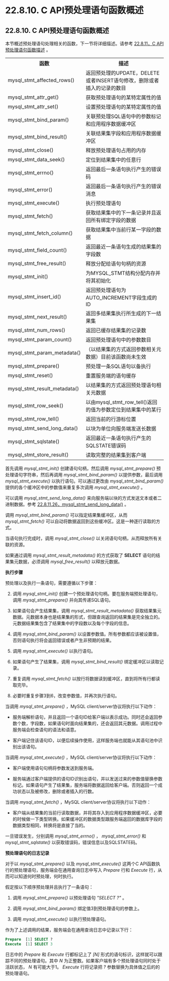 # 22.8.10. C API预处理语句函数概述

## 22.8.10. C API预处理语句函数概述

本节概述预处理语句处理相关的函数，下一节将详细描述。请参考 [22.8.11，C API预处理语句函数描述]() 。

<table>
	<tr><th>函数</th><th>描述</th></tr>
	<tr><td>mysql_stmt_affected_rows()</td><td>返回预处理的UPDATE，DELETE或者INSERT语句修改，删除或者插入的记录的数目</td></tr>
	<tr><td>mysql_stmt_attr_get()</td><td>获取预处理语句的某特定属性的值</td></tr>
	<tr><td>mysql_stmt_attr_set()</td><td>设置预处理语句的某特定属性的值</td></tr>
	<tr><td>mysql_stmt_bind_param()</td><td>关联预处理SQL语句中的参数标记和应用程序数据缓冲区</td></tr>
	<tr><td>mysql_stmt_bind_result()</td><td>关联结果集字段和应用程序数据缓冲区</td></tr>
	<tr><td>mysql_stmt_close()</td><td>释放预处理语句占用的内存</td></tr>
	<tr><td>mysql_stmt_data_seek()</td><td>定位到结果集中的任意行</td></tr>
	<tr><td>mysql_stmt_errno()</td><td>返回最后一条语句执行产生的错误码</td></tr>
	<tr><td>mysql_stmt_error()</td><td>返回最后一条语句执行产生的错误消息</td></tr>
	<tr><td>mysql_stmt_execute()</td><td>执行预处理语句</td></tr>
	<tr><td>mysql_stmt_fetch()</td><td>获取结果集中的下一条记录并且返回所有绑定字段的数据</td></tr>
	<tr><td>mysql_stmt_fetch_column()</td><td>获取结果集中当前行某一字段的数据</td></tr>
	<tr><td>mysql_stmt_field_count()</td><td>返回最近一条语句生成的结果集的字段数</td></tr>
	<tr><td>mysql_stmt_free_result()</td><td>释放分配给语句句柄的资源</td></tr>
	<tr><td>mysql_stmt_init()</td><td>为MYSQL_STMT结构分配内存并将其初始化</td></tr>
	<tr><td>mysql_stmt_insert_id()</td><td>返回预处理语句为AUTO_INCREMENT字段生成的ID</td></tr>
	<tr><td>mysql_stmt_next_result()</td><td>返回多结果集执行所生成的下一结果集</td></tr>
	<tr><td>mysql_stmt_num_rows()</td><td>返回已缓存结果集的记录数</td></tr>
	<tr><td>mysql_stmt_param_count()</td><td>返回预处理语句中的参数数目</td></tr>
	<tr><td>mysql_stmt_param_metadata()</td><td>（以结果集的方式返回参数相关元数据）目前该函数尚未生效</td></tr>
	<tr><td>mysql_stmt_prepare()</td><td>预处理一条SQL语句以备执行</td></tr>
	<tr><td>mysql_stmt_reset()</td><td>重置服务端的语句缓存</td></tr>
	<tr><td>mysql_stmt_result_metadata()</td><td>以结果集的方式返回预处理语句相关元数据</td></tr>
	<tr><td>mysql_stmt_row_seek()</td><td>以由mysql_stmt_row_tell()返回的值为参数定位到结果集中的某行</td></tr>
	<tr><td>mysql_stmt_row_tell()</td><td>返回当前的行游标位置</td></tr>
	<tr><td>mysql_stmt_send_long_data()</td><td>以块为单位向服务端发送长数据</td></tr>
	<tr><td>mysql_stmt_sqlstate()</td><td>返回最近一条语句执行产生的SQLSTATE错误码</td></tr>
	<tr><td>mysql_stmt_store_result()</td><td>读取完整的结果集到客户端</td></tr>
</table>

首先调用 *mysql_stmt_init()* 创建语句句柄，然后调用 *mysql_stmt_prepare()* 预处理语句字符串，然后再调用 *mysql_stmt_bind_param()* 以提供参数，最后调用 *mysql_stmt_execute()* 以执行语句。可以通过更改由 *mysql_stmt_bind_param()* 提供的各个缓冲区中的参数值来重复多次调用 *mysql_stmt_execute()* 。

可以调用 *mysql_stmt_send_long_data()* 来向服务端以块的方式发送文本或者二进制数据。参考 [22.8.11.26，mysql_stmt_send_long_data()]() 。

调用 *mysql_stmt_bind_param()* 可以指定结果集缓冲区，从而 *mysql_stmt_fetch()* 可以自动将数据返回到这些缓冲区。这是一种逐行读取的方式。

当语句执行完成时，调用 *mysql_stmt_close()* 以关闭语句句柄，从而释放所有关联的资源。

如果通过调用 *mysql_stmt_result_metadata()* 的方式获取了 **SELECT** 语句的结果集元数据，必须调用 *mysql_free_result()* 以释放元数据。

**执行步骤**

预处理以及执行一条语句，需要遵循以下步骤：

2. 调用 *mysql_stmt_init()* 创建一个预处理语句句柄。要在服务端预处理语句，调用 *mysql_stmt_prepare()* 并向其传递SQL语句。

2. 如果语句会产生结果集，调用 *mysql_stmt_result_metadata()* 获取结果集元数据。元数据本身也是结果集的形式，但跟查询返回的结果集是完全独立的。元数据结果集包含了结果集中的字段数以及每个字段的信息。

1. 调用 *mysql_stmt_bind_param()* 以设置参数值。所有参数都应该被设置值，否则语句执行将会返回错误或者产生非预期的结果。

3. 调用 *mysql_stmt_execute()* 以执行语句。

4. 如果语句产生了结果集，调用 *mysql_stmt_bind_result()* 绑定缓冲区以读取记录。

6. 重复调用 *mysql_stmt_fetch()* 以按行将数据读到缓冲区，直到将所有行都读取完毕。

7. 必要时重复步骤3到6，改变参数值，并再次执行语句。

当调用 *mysql_stmt_prepare()* ，MySQL client/server协议将执行以下动作：

* 服务端解析语句，并且返回一个语句ID给客户端以表示成功。同时还会返回参数个数，字段数，如果语句时面向结果集的，还会返回其元数据。调用过程中服务端会检查语句的语法和语意。

* 客户端记住该语句ID，以便后续操作使用，这样服务端也就能从其语句池中识别出该语句。

当调用 *mysql_stmt_execute()* ，MySQL client/server协议将执行以下动作：

* 客户端使用语句句柄将参数发送到服务端。

* 服务端通过客户端提供的语句ID识别出语句，并以发送过来的参数值替换参数标记。如果语句产生了结果集，服务端将数据返回给客户端。否则返回一个成功状态以及被修改，删除或者插入的行数。

当调用 *mysql_stmt_fetch()* ，MySQL client/server协议将执行以下动作：

* 客户端从结果集的当前行读取数据，并将其存入到应用程序数据缓冲区，必要的时候做一下类型转换。如果缓冲区的数据类型跟服务端返回的数据库字段的数据类型相同，转换将是直接了当的。

一旦错误发生，分别调用 *mysql_stmt_errno()* ， *mysql_stmt_error()* 和 *mysql_stmt_sqlstate()* 以获取错误码，错误信息以及SQLSTATE码。

**预处理语句的日志记录**

对于以 *mysql_stmt_prepare()* 以及 *mysql_stmt_execute()* 这两个C API函数执行的预处理语句，服务端会在通用查询日志中写入 *Prepare* 行和 *Execute* 行，从而可以知道何时预处理，何时执行。

假定按以下顺序预处理并且执行了一条语句：

1. 调用 *mysql_stmt_prepare()* 以预处理语句 *"SELECT ?"* 。

2. 调用 *mysql_stmt_bind_param()* 绑定值3到预处理语句的参数上。

3. 调用 *mysql_stmt_execute()* 以执行预处理语句。

作为了上述调用的结果，服务端会在通用查询日志中记录以下行：

```sql
Prepare  [1] SELECT ?
Execute  [1] SELECT 3
```

日志中的 *Prepare* 和 *Execute* 行都标记上了 *[N]* 形式的语句标识，这样就可以跟踪不同的预处理语句。其中 *N* 为正整数。如果客户端有多个预处理语句同时处于活跃状态， *N* 有可能大于1。 *Execute* 行将记录把 *?* 参数替换为具体值之后的的预处理语句。
